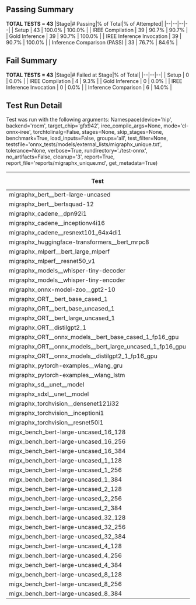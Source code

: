 ## Passing Summary

**TOTAL TESTS = 43**
|Stage|# Passing|% of Total|% of Attempted|
|--|--|--|--|
| Setup | 43 | 100.0% | 100.0% |
| IREE Compilation | 39 | 90.7% | 90.7% |
| Gold Inference | 39 | 90.7% | 100.0% |
| IREE Inference Invocation | 39 | 90.7% | 100.0% |
| Inference Comparison (PASS) | 33 | 76.7% | 84.6% |
## Fail Summary

**TOTAL TESTS = 43**
|Stage|# Failed at Stage|% of Total|
|--|--|--|
| Setup | 0 | 0.0% |
| IREE Compilation | 4 | 9.3% |
| Gold Inference | 0 | 0.0% |
| IREE Inference Invocation | 0 | 0.0% |
| Inference Comparison | 6 | 14.0% |
## Test Run Detail
Test was run with the following arguments:
Namespace(device='hip', backend='rocm', target_chip='gfx942', iree_compile_args=None, mode='cl-onnx-iree', torchtolinalg=False, stages=None, skip_stages=None, benchmark=True, load_inputs=False, groups='all', test_filter=None, testsfile='onnx_tests/models/external_lists/migraphx_unique.txt', tolerance=None, verbose=True, rundirectory='./test-onnx', no_artifacts=False, cleanup='3', report=True, report_file='reports/migraphx_unique.md', get_metadata=True)

| Test | Exit Status | Mean Benchmark Time (ms) | Notes |
|--|--|--|--|
| migraphx_bert__bert-large-uncased | PASS | 19.07360678966585 | |
| migraphx_bert__bertsquad-12 | compilation | None | |
| migraphx_cadene__dpn92i1 | PASS | 3.6181120953975836 | |
| migraphx_cadene__inceptionv4i16 | PASS | 20.418639744942386 | |
| migraphx_cadene__resnext101_64x4di1 | PASS | 4.203358424377595 | |
| migraphx_huggingface-transformers__bert_mrpc8 | PASS | 7.121430219788301 | |
| migraphx_mlperf__bert_large_mlperf | PASS | 29.46363422028625 | |
| migraphx_mlperf__resnet50_v1 | Numerics | 14.767022395559339 | |
| migraphx_models__whisper-tiny-decoder | PASS | 46.9235547300842 | |
| migraphx_models__whisper-tiny-encoder | Numerics | 111.05317609488135 | |
| migraphx_onnx-model-zoo__gpt2-10 | compilation | None | |
| migraphx_ORT__bert_base_cased_1 | PASS | 116.60874765625016 | |
| migraphx_ORT__bert_base_uncased_1 | PASS | 117.1995441481057 | |
| migraphx_ORT__bert_large_uncased_1 | PASS | 526.6781438452501 | |
| migraphx_ORT__distilgpt2_1 | PASS | 75.61854453136522 | |
| migraphx_ORT__onnx_models__bert_base_cased_1_fp16_gpu | Numerics | 70.09386067899565 | |
| migraphx_ORT__onnx_models__bert_large_uncased_1_fp16_gpu | Numerics | 288.281803096955 | |
| migraphx_ORT__onnx_models__distilgpt2_1_fp16_gpu | Numerics | 39.119996436595635 | |
| migraphx_pytorch-examples__wlang_gru | PASS | 20.728751691058278 | |
| migraphx_pytorch-examples__wlang_lstm | PASS | 9.548802405870596 | |
| migraphx_sd__unet__model | import_model | None | |
| migraphx_sdxl__unet__model | import_model | None | |
| migraphx_torchvision__densenet121i32 | PASS | 14.118770874726273 | |
| migraphx_torchvision__inceptioni1 | PASS | 3.0764420278784304 | |
| migraphx_torchvision__resnet50i1 | PASS | 2.041026229668767 | |
| migx_bench_bert-large-uncased_16_128 | PASS | 25.705056471957096 | |
| migx_bench_bert-large-uncased_16_256 | PASS | 37.35479963698277 | |
| migx_bench_bert-large-uncased_16_384 | PASS | 55.61470565123435 | |
| migx_bench_bert-large-uncased_1_128 | PASS | 12.716653624572501 | |
| migx_bench_bert-large-uncased_1_256 | PASS | 12.768562048828848 | |
| migx_bench_bert-large-uncased_1_384 | PASS | 19.24082754507057 | |
| migx_bench_bert-large-uncased_2_128 | PASS | 12.742156456365727 | |
| migx_bench_bert-large-uncased_2_256 | PASS | 19.136738590057103 | |
| migx_bench_bert-large-uncased_2_384 | PASS | 19.524989091291054 | |
| migx_bench_bert-large-uncased_32_128 | PASS | 35.7781909716626 | |
| migx_bench_bert-large-uncased_32_256 | PASS | 69.31886409875005 | |
| migx_bench_bert-large-uncased_32_384 | Numerics | 109.9512754008174 | |
| migx_bench_bert-large-uncased_4_128 | PASS | 19.467552397313906 | |
| migx_bench_bert-large-uncased_4_256 | PASS | 20.135407968025124 | |
| migx_bench_bert-large-uncased_4_384 | PASS | 24.15021838258124 | |
| migx_bench_bert-large-uncased_8_128 | PASS | 20.207567435378827 | |
| migx_bench_bert-large-uncased_8_256 | PASS | 26.105537309230844 | |
| migx_bench_bert-large-uncased_8_384 | PASS | 32.575776915080716 | |
